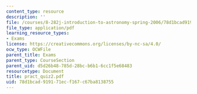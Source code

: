 ```yaml
---
content_type: resource
description: ''
file: /courses/8-282j-introduction-to-astronomy-spring-2006/78d1bcad919171ecf167c67ba8138755_pract_quiz2.pdf
file_type: application/pdf
learning_resource_types:
- Exams
license: https://creativecommons.org/licenses/by-nc-sa/4.0/
ocw_type: OCWFile
parent_title: Exams
parent_type: CourseSection
parent_uid: d5d26b48-785d-28bc-b6b1-6cc1f5e68483
resourcetype: Document
title: pract_quiz2.pdf
uid: 78d1bcad-9191-71ec-f167-c67ba8138755
---
```

